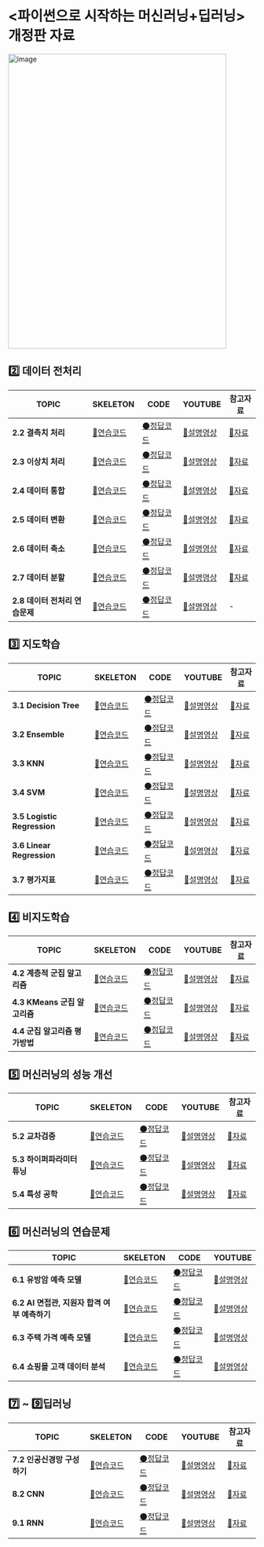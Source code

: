 # <파이썬으로 시작하는 머신러닝+딥러닝> 개정판 자료

<img width="444" height="600" alt="image" src="https://github.com/user-attachments/assets/388d2ae6-8b70-49de-bf8f-da83e50dabe0" />


## :two: 데이터 전처리
TOPIC | SKELETON | CODE | YOUTUBE | 참고자료
---|---|---|---|---
**2.2 결측치 처리** |[:radio_button:연습코드](https://github.com/zzhining/python_ml_dl2/blob/main/2_2_na_exercise_skeleton.ipynb) | [:black_circle:정답코드](https://github.com/zzhining/python_ml_dl2/blob/main/answer/2_2_na_exercise.ipynb) | [:movie_camera:설명영상]() | [:page_facing_up:자료]() 
**2.3 이상치 처리** |[:radio_button:연습코드](https://github.com/zzhining/python_ml_dl2/blob/main/2_3_outlier_exercise_skeleton.ipynb) | [:black_circle:정답코드](https://github.com/zzhining/python_ml_dl2/blob/main/answer/2_3_outlier_exercise.ipynb) | [:movie_camera:설명영상]() | [:page_facing_up:자료]() 
**2.4 데이터 통합** |[:radio_button:연습코드](https://github.com/zzhining/python_ml_dl2/blob/main/2_4_merge_exercise_skeleton.ipynb) | [:black_circle:정답코드](https://github.com/zzhining/python_ml_dl2/blob/main/answer/2_4_merge_exercise.ipynb) | [:movie_camera:설명영상]() | [:page_facing_up:자료]() 
**2.5 데이터 변환** |[:radio_button:연습코드](https://github.com/zzhining/python_ml_dl2/blob/main/2_5_exercise_skeleton.ipynb) | [:black_circle:정답코드](https://github.com/zzhining/python_ml_dl2/blob/main/answer/2_5_exercise.ipynb) | [:movie_camera:설명영상]() | [:page_facing_up:자료]() 
**2.6 데이터 축소** |[:radio_button:연습코드](https://github.com/zzhining/python_ml_dl2/blob/main/2_6_exercise_skeleton.ipynb) | [:black_circle:정답코드](https://github.com/zzhining/python_ml_dl2/blob/main/answer/2_6_exercise.ipynb) | [:movie_camera:설명영상]() | [:page_facing_up:자료]() 
**2.7 데이터 분할** |[:radio_button:연습코드](https://github.com/zzhining/python_ml_dl2/blob/main/2_7_exercise_skeleton.ipynb) | [:black_circle:정답코드](https://github.com/zzhining/python_ml_dl2/blob/main/answer/2_7_exercise.ipynb) | [:movie_camera:설명영상]() | [:page_facing_up:자료]() 
**2.8 데이터 전처리 연습문제** |[:radio_button:연습코드](https://github.com/zzhining/python_ml_dl2/blob/main/2_8_exercise_skeleton.ipynb) | [:black_circle:정답코드](https://github.com/zzhining/python_ml_dl2/blob/main/answer/2_8_exercise.ipynb) | [:movie_camera:설명영상]() | -

## :three: 지도학습
TOPIC | SKELETON | CODE | YOUTUBE | 참고자료
---|---|---|---|---
**3.1 Decision Tree** |[:radio_button:연습코드](https://github.com/zzhining/python_ml_dl2/blob/main/3_1_decisiontree_exercise_skeleton.ipynb) | [:black_circle:정답코드](https://github.com/zzhining/python_ml_dl2/blob/main/answer/3_1_decisiontree_exercise.ipynb) | [:movie_camera:설명영상]() | [:page_facing_up:자료]()
**3.2 Ensemble** |[:radio_button:연습코드](https://github.com/zzhining/python_ml_dl2/blob/main/3_2_ensemble_exercise_skeleton.ipynb) | [:black_circle:정답코드](https://github.com/zzhining/python_ml_dl2/blob/main/answer/3_2_ensemble_exercise.ipynb) | [:movie_camera:설명영상]() | [:page_facing_up:자료]() 
**3.3 KNN** |[:radio_button:연습코드](https://github.com/zzhining/python_ml_dl2/blob/main/3_3_knn_exercise_skeleton.ipynb) | [:black_circle:정답코드](https://github.com/zzhining/python_ml_dl2/blob/main/answer/3_3_knn_exercise.ipynb) | [:movie_camera:설명영상]() | [:page_facing_up:자료]() 
**3.4 SVM** |[:radio_button:연습코드](https://github.com/zzhining/python_ml_dl2/blob/main/3_4_svm_exercise_skeleton.ipynb) | [:black_circle:정답코드](https://github.com/zzhining/python_ml_dl2/blob/main/answer/3_3_knn_exercise.ipynb) | [:movie_camera:설명영상]() | [:page_facing_up:자료]() 
**3.5 Logistic Regression** |[:radio_button:연습코드](https://github.com/zzhining/python_ml_dl2/blob/main/3_5_logistic_regression_exercise_skeleton.ipynb) | [:black_circle:정답코드](https://github.com/zzhining/python_ml_dl2/blob/main/answer/3_5_logistic_regression_exercise.ipynb) | [:movie_camera:설명영상]() | [:page_facing_up:자료]() 
**3.6 Linear Regression** |[:radio_button:연습코드](https://github.com/zzhining/python_ml_dl2/blob/main/3_6_linear_regression_exercise_skeleton.ipynb) | [:black_circle:정답코드](https://github.com/zzhining/python_ml_dl2/blob/main/answer/3_6_linear_regression_exercise.ipynb) | [:movie_camera:설명영상]() | [:page_facing_up:자료]() 
**3.7 평가지표** |[:radio_button:연습코드](https://github.com/zzhining/python_ml_dl2/blob/main/3_7_evaluation_exercise_skeleton.ipynb) | [:black_circle:정답코드](https://github.com/zzhining/python_ml_dl2/blob/main/answer/3_7_evaluation_exercise.ipynb) | [:movie_camera:설명영상]() | [:page_facing_up:자료]() 



## :four: 비지도학습
TOPIC | SKELETON | CODE | YOUTUBE | 참고자료
---|---|---|---|---
**4.2 계층적 군집 알고리즘** |[:radio_button:연습코드](https://github.com/zzhining/python_ml_dl2/blob/main/4_2_agglomerative_clustering_skeleton.ipynb) | [:black_circle:정답코드](https://github.com/zzhining/python_ml_dl2/blob/main/answer/4_2_agglomerative_clustering.ipynb) | [:movie_camera:설명영상]() | [:page_facing_up:자료]() 
**4.3 KMeans 군집 알고리즘** |[:radio_button:연습코드](https://github.com/zzhining/python_ml_dl2/blob/main/4_3_kmeans_clustering_skeleton.ipynb) | [:black_circle:정답코드](https://github.com/zzhining/python_ml_dl2/blob/main/answer/4_3_kmeans_clustering.ipynb) | [:movie_camera:설명영상]() | [:page_facing_up:자료]() 
**4.4 군집 알고리즘 평가방법** |[:radio_button:연습코드](https://github.com/zzhining/python_ml_dl2/blob/main/4_4_kmeans_silhouettet_skeleton.ipynb) | [:black_circle:정답코드](https://github.com/zzhining/python_ml_dl2/blob/main/answer/4_4_kmeans_silhouettet.ipynb) | [:movie_camera:설명영상]() | [:page_facing_up:자료]() 


## :five: 머신러닝의 성능 개선
TOPIC | SKELETON | CODE | YOUTUBE | 참고자료
---|---|---|---|---
**5.2 교차검증** |[:radio_button:연습코드](https://github.com/zzhining/python_ml_dl2/blob/main/5_2_cross_validation_skeleton.ipynb) | [:black_circle:정답코드](https://github.com/zzhining/python_ml_dl2/blob/main/answer/5_2_cross_validation.ipynb) | [:movie_camera:설명영상]() | [:page_facing_up:자료]() 
**5.3 하이퍼파라미터 튜닝** |[:radio_button:연습코드](https://github.com/zzhining/python_ml_dl2/blob/main/5_3_hyperparameter_skeleton.ipynb) | [:black_circle:정답코드](https://github.com/zzhining/python_ml_dl2/blob/main/answer/5_3_hyperparameter.ipynb) | [:movie_camera:설명영상]() | [:page_facing_up:자료]() 
**5.4 특성 공학** |[:radio_button:연습코드](https://github.com/zzhining/python_ml_dl2/blob/main/5_4_feature_engineering_skeleton.ipynb) | [:black_circle:정답코드](https://github.com/zzhining/python_ml_dl2/blob/main/answer/5_4_feature_engineering.ipynb) | [:movie_camera:설명영상]() | [:page_facing_up:자료]() 


## :six: 머신러닝의 연습문제
TOPIC | SKELETON | CODE | YOUTUBE 
---|---|---|---
**6.1 유방암 예측 모델** |[:radio_button:연습코드](https://github.com/zzhining/python_ml_dl2/blob/main/6_1_breast_cancer_skeleton.ipynb) | [:black_circle:정답코드](https://github.com/zzhining/python_ml_dl2/blob/main/answer/6_1_breast_cancer.ipynb) | [:movie_camera:설명영상]() 
**6.2 AI 면접관, 지원자 합격 여부 예측하기** |[:radio_button:연습코드]() | [:black_circle:정답코드](https://github.com/zzhining/python_ml_dl2/blob/main/answer/6_3_house_price_analysis.ipynb) | [:movie_camera:설명영상]() 
**6.3 주택 가격 예측 모델** |[:radio_button:연습코드](https://github.com/zzhining/python_ml_dl2/blob/main/6_3_house_price_analysis_skeleton.ipynb) | [:black_circle:정답코드]() | [:movie_camera:설명영상]() 
**6.4 쇼핑몰 고객 데이터 분석** |[:radio_button:연습코드](https://github.com/zzhining/python_ml_dl2/blob/main/6_4_customer_analysis_skeleton.ipynb) | [:black_circle:정답코드](https://github.com/zzhining/python_ml_dl2/blob/main/answer/6_4_customer_analysis.ipynb) | [:movie_camera:설명영상]() 


## :seven: ~ :nine:딥러닝
TOPIC | SKELETON | CODE | YOUTUBE | 참고자료
---|---|---|---|---
**7.2 인공신경망 구성하기** |[:radio_button:연습코드](https://github.com/zzhining/python_ml_dl2/blob/main/7_2_concrete_skeleton.ipynb) | [:black_circle:정답코드](https://github.com/zzhining/python_ml_dl2/blob/main/answer/7_2_concrete.ipynb) | [:movie_camera:설명영상]() | [:page_facing_up:자료]()
**8.2 CNN** |[:radio_button:연습코드](https://github.com/zzhining/python_ml_dl2/blob/main/8_1_mnist_classifier_skeleton.ipynb) | [:black_circle:정답코드](https://github.com/zzhining/python_ml_dl2/blob/main/answer/8_1_mnist_classifier.ipynb) | [:movie_camera:설명영상]() | [:page_facing_up:자료]()
**9.1 RNN** |[:radio_button:연습코드](https://github.com/zzhining/python_ml_dl2/blob/main/9_1_imdb_classifier_skeleton.ipynb) | [:black_circle:정답코드](https://github.com/zzhining/python_ml_dl2/blob/main/answer/9_1_imdb_classifier.ipynb) | [:movie_camera:설명영상]() | [:page_facing_up:자료]()
